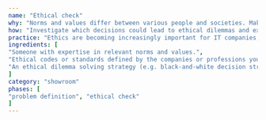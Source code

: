 ```yaml
---
name: "Ethical check"
why: "Norms and values differ between various people and societies. Make sure your design and development decisions do not lead to conflicts with certain norms and values."
how: "Investigate which decisions could lead to ethical dilemmas and explore the possible views of people from diverse backgrounds. This will provide information about the alternatives you can choose from and base your decision upon."
practice: "Ethics are becoming increasingly important for IT companies, especially for high-risk sectors (e.g. medicine, robotics, public information systems) and in situations where sensitive personal data is stored."
ingredients: [
"Someone with expertise in relevant norms and values.",
"Ethical codes or standards defined by the companies or professions you work for (e.g. for doctors).",
"An ethical dilemma solving strategy (e.g. black-and-white decision strategy or whistleblowing)."
]
category: "showroom"
phases: [
"problem definition", "ethical check"
]
---
```

